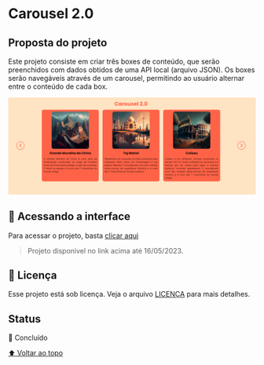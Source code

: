 # Carousel 2.0

## Proposta do projeto

Este projeto consiste em criar três boxes de conteúdo, que serão preenchidos com dados obtidos de uma API local (arquivo JSON). Os boxes serão navegáveis através de um carousel, permitindo ao usuário alternar entre o conteúdo de cada box.

<img src="assets/imgProjeto.png" alt="Imagem do projeto desktop" style="width: 600px">

## 🚀 Acessando a interface

Para acessar o projeto, basta [clicar aqui](https://omniscient-wave.surge.sh/)

> Projeto disponivel no link acima até 16/05/2023.

## 📝 Licença

Esse projeto está sob licença. Veja o arquivo [LICENÇA](LICENSE.md) para mais detalhes.

## Status

🎯 Concluído

[⬆ Voltar ao topo](#Carousel)<br>